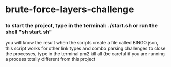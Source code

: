 # brute-force-layers-challenge
### to start the project, type in the terminal: ./start.sh or run the shell "sh start.sh"

you will know the result when the scripts create a file called BINGO.json,
this script works for other link types and combo parsing challenges
to close the processes, type in the terminal pm2 kill all (be careful if you are running a process totally different from this project
